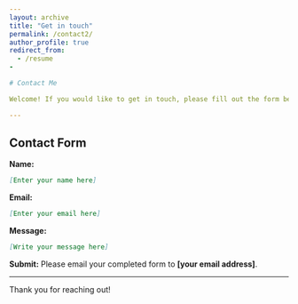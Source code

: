 ```yaml
---
layout: archive
title: "Get in touch"
permalink: /contact2/
author_profile: true
redirect_from:
  - /resume
-

# Contact Me

Welcome! If you would like to get in touch, please fill out the form below and send your message.

---
```


## Contact Form

**Name:**
```markdown
[Enter your name here]
```

**Email:**
```markdown
[Enter your email here]
```

**Message:**
```markdown
[Write your message here]
```

**Submit:**
Please email your completed form to **[your email address]**.

---

Thank you for reaching out!
